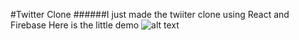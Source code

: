 #Twitter Clone
######I just made the twiiter clone using React and Firebase
Here is the little demo 
![alt text](https://github.com/[AsnanAshfaq]/[twitter-clone]/blob/master/twitter-clone.gif?raw=true)
